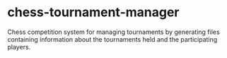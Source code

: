 # chess-tournament-manager
Chess competition system for managing tournaments by generating files containing information about the tournaments held and the participating players.
